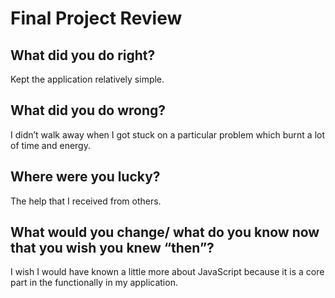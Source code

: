 

#              Final Project Review


## What did you do right?
Kept the application relatively simple.
## What did you do wrong?
I didn’t walk away when I got stuck on a particular problem which burnt a lot of time and energy. 
## Where were you lucky?
The help that I received from others.
## What would you change/ what do you know now that you wish you knew “then”?
I wish I would have known a little more about JavaScript because it is a core part in the functionally in 
my application.
